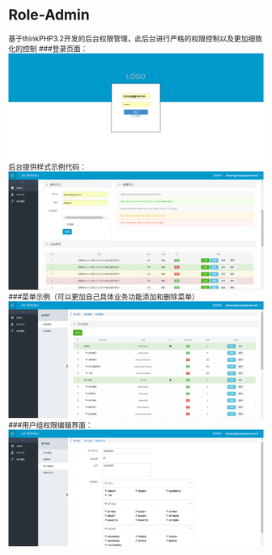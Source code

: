 # Role-Admin
基于thinkPHP3.2开发的后台权限管理，此后台进行严格的权限控制以及更加细致化的控制
###登录页面：
![](https://github.com/jinkuanghqu/Role-Admin/blob/master/Public/showimages/login.png)
后台提供样式示例代码：
![](https://github.com/jinkuanghqu/Role-Admin/blob/master/Public/showimages/admin_home_page.png)
###菜单示例（可以更加自己具体业务功能添加和删除菜单）
![](https://github.com/jinkuanghqu/Role-Admin/blob/master/Public/showimages/menu.png)
###用户组权限编辑界面：
![](https://github.com/jinkuanghqu/Role-Admin/blob/master/Public/showimages/edit_user_group.png)


